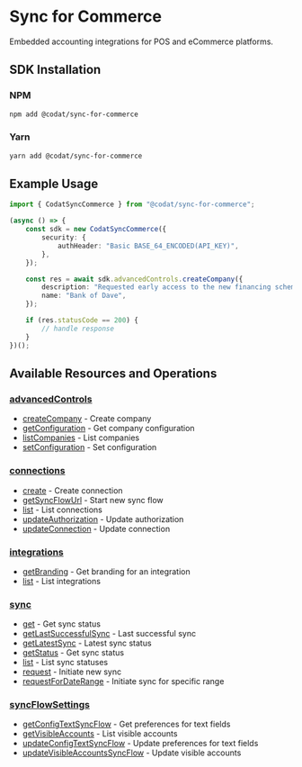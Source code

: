 # Sync for Commerce

<!-- Start Codat Library Description -->
﻿Embedded accounting integrations for POS and eCommerce platforms.
<!-- End Codat Library Description -->

<!-- Start SDK Installation -->
## SDK Installation

### NPM

```bash
npm add @codat/sync-for-commerce
```

### Yarn

```bash
yarn add @codat/sync-for-commerce
```
<!-- End SDK Installation -->

## Example Usage
<!-- Start SDK Example Usage -->
```typescript
import { CodatSyncCommerce } from "@codat/sync-for-commerce";

(async () => {
    const sdk = new CodatSyncCommerce({
        security: {
            authHeader: "Basic BASE_64_ENCODED(API_KEY)",
        },
    });

    const res = await sdk.advancedControls.createCompany({
        description: "Requested early access to the new financing scheme.",
        name: "Bank of Dave",
    });

    if (res.statusCode == 200) {
        // handle response
    }
})();

```
<!-- End SDK Example Usage -->

<!-- Start SDK Available Operations -->
## Available Resources and Operations


### [advancedControls](docs/sdks/advancedcontrols/README.md)

* [createCompany](docs/sdks/advancedcontrols/README.md#createcompany) - Create company
* [getConfiguration](docs/sdks/advancedcontrols/README.md#getconfiguration) - Get company configuration
* [listCompanies](docs/sdks/advancedcontrols/README.md#listcompanies) - List companies
* [setConfiguration](docs/sdks/advancedcontrols/README.md#setconfiguration) - Set configuration

### [connections](docs/sdks/connections/README.md)

* [create](docs/sdks/connections/README.md#create) - Create connection
* [getSyncFlowUrl](docs/sdks/connections/README.md#getsyncflowurl) - Start new sync flow
* [list](docs/sdks/connections/README.md#list) - List connections
* [updateAuthorization](docs/sdks/connections/README.md#updateauthorization) - Update authorization
* [updateConnection](docs/sdks/connections/README.md#updateconnection) - Update connection

### [integrations](docs/sdks/integrations/README.md)

* [getBranding](docs/sdks/integrations/README.md#getbranding) - Get branding for an integration
* [list](docs/sdks/integrations/README.md#list) - List integrations

### [sync](docs/sdks/sync/README.md)

* [get](docs/sdks/sync/README.md#get) - Get sync status
* [getLastSuccessfulSync](docs/sdks/sync/README.md#getlastsuccessfulsync) - Last successful sync
* [getLatestSync](docs/sdks/sync/README.md#getlatestsync) - Latest sync status
* [getStatus](docs/sdks/sync/README.md#getstatus) - Get sync status
* [list](docs/sdks/sync/README.md#list) - List sync statuses
* [request](docs/sdks/sync/README.md#request) - Initiate new sync
* [requestForDateRange](docs/sdks/sync/README.md#requestfordaterange) - Initiate sync for specific range

### [syncFlowSettings](docs/sdks/syncflowsettings/README.md)

* [getConfigTextSyncFlow](docs/sdks/syncflowsettings/README.md#getconfigtextsyncflow) - Get preferences for text fields
* [getVisibleAccounts](docs/sdks/syncflowsettings/README.md#getvisibleaccounts) - List visible accounts
* [updateConfigTextSyncFlow](docs/sdks/syncflowsettings/README.md#updateconfigtextsyncflow) - Update preferences for text fields
* [updateVisibleAccountsSyncFlow](docs/sdks/syncflowsettings/README.md#updatevisibleaccountssyncflow) - Update visible accounts
<!-- End SDK Available Operations -->



<!-- Start Dev Containers -->
